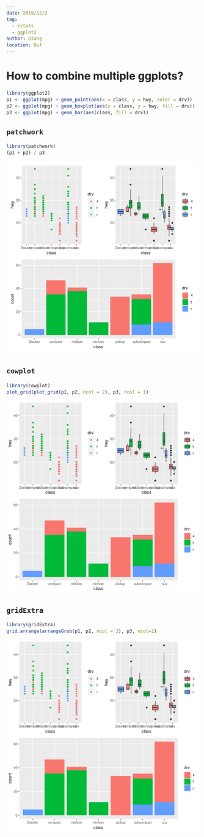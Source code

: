 ```yaml
---
date: 2019/12/2
tag:
  - rstats
  - ggplot2
author: Qiang
location: Buf
---
```


# How to combine multiple ggplots?


```r
library(ggplot2)
p1 <- ggplot(mpg) + geom_point(aes(x = class, y = hwy, color = drv))
p2 <- ggplot(mpg) + geom_boxplot(aes(x = class, y = hwy, fill = drv))
p3 <- ggplot(mpg) + geom_bar(aes(class, fill = drv))
```

## `patchwork`

```r
library(patchwork)
(p1 + p2) / p3
```

![plot of chunk unnamed-chunk-2](figure/unnamed-chunk-2-1.png)

## `cowplot`

```r
library(cowplot)
plot_grid(plot_grid(p1, p2, ncol = 2), p3, ncol = 1)
```

![plot of chunk unnamed-chunk-3](figure/unnamed-chunk-3-1.png)

## `gridExtra`

```r
library(gridExtra)
grid.arrange(arrangeGrob(p1, p2, ncol = 2), p3, ncol=1)
```

![plot of chunk unnamed-chunk-4](figure/unnamed-chunk-4-1.png)
